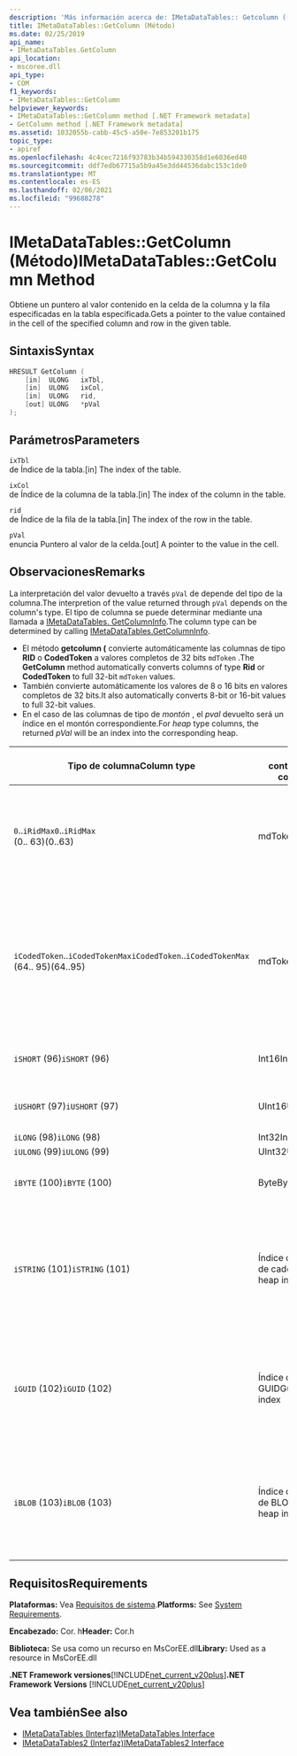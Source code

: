 ```yaml
---
description: 'Más información acerca de: IMetaDataTables:: Getcolumn ((método)'
title: IMetaDataTables::GetColumn (Método)
ms.date: 02/25/2019
api_name:
- IMetaDataTables.GetColumn
api_location:
- mscoree.dll
api_type:
- COM
f1_keywords:
- IMetaDataTables::GetColumn
helpviewer_keywords:
- IMetaDataTables::GetColumn method [.NET Framework metadata]
- GetColumn method [.NET Framework metadata]
ms.assetid: 1032055b-cabb-45c5-a50e-7e853201b175
topic_type:
- apiref
ms.openlocfilehash: 4c4cec7216f93783b34b594330358d1e6036ed40
ms.sourcegitcommit: ddf7edb67715a5b9a45e3dd44536dabc153c1de0
ms.translationtype: MT
ms.contentlocale: es-ES
ms.lasthandoff: 02/06/2021
ms.locfileid: "99688278"
---
```

# <a name="imetadatatablesgetcolumn-method"></a><span data-ttu-id="1e4e8-103">IMetaDataTables::GetColumn (Método)</span><span class="sxs-lookup"><span data-stu-id="1e4e8-103">IMetaDataTables::GetColumn Method</span></span>

<span data-ttu-id="1e4e8-104">Obtiene un puntero al valor contenido en la celda de la columna y la fila especificadas en la tabla especificada.</span><span class="sxs-lookup"><span data-stu-id="1e4e8-104">Gets a pointer to the value contained in the cell of the specified column and row in the given table.</span></span>  
  
## <a name="syntax"></a><span data-ttu-id="1e4e8-105">Sintaxis</span><span class="sxs-lookup"><span data-stu-id="1e4e8-105">Syntax</span></span>  
  
```cpp  
HRESULT GetColumn (
    [in]  ULONG   ixTbl,  
    [in]  ULONG   ixCol,  
    [in]  ULONG   rid,  
    [out] ULONG   *pVal  
);  
```  
  
## <a name="parameters"></a><span data-ttu-id="1e4e8-106">Parámetros</span><span class="sxs-lookup"><span data-stu-id="1e4e8-106">Parameters</span></span>

 `ixTbl`  
 <span data-ttu-id="1e4e8-107">de Índice de la tabla.</span><span class="sxs-lookup"><span data-stu-id="1e4e8-107">[in] The index of the table.</span></span>  
  
 `ixCol`  
 <span data-ttu-id="1e4e8-108">de Índice de la columna de la tabla.</span><span class="sxs-lookup"><span data-stu-id="1e4e8-108">[in] The index of the column in the table.</span></span>  
  
 `rid`  
 <span data-ttu-id="1e4e8-109">de Índice de la fila de la tabla.</span><span class="sxs-lookup"><span data-stu-id="1e4e8-109">[in] The index of the row in the table.</span></span>  
  
 `pVal`  
 <span data-ttu-id="1e4e8-110">enuncia Puntero al valor de la celda.</span><span class="sxs-lookup"><span data-stu-id="1e4e8-110">[out] A pointer to the value in the cell.</span></span>  

## <a name="remarks"></a><span data-ttu-id="1e4e8-111">Observaciones</span><span class="sxs-lookup"><span data-stu-id="1e4e8-111">Remarks</span></span>

<span data-ttu-id="1e4e8-112">La interpretación del valor devuelto a través `pVal` de depende del tipo de la columna.</span><span class="sxs-lookup"><span data-stu-id="1e4e8-112">The interpretion of the value returned through `pVal` depends on the column's type.</span></span> <span data-ttu-id="1e4e8-113">El tipo de columna se puede determinar mediante una llamada a [IMetaDataTables. GetColumnInfo](imetadatatables-getcolumninfo-method.md).</span><span class="sxs-lookup"><span data-stu-id="1e4e8-113">The column type can be determined by calling [IMetaDataTables.GetColumnInfo](imetadatatables-getcolumninfo-method.md).</span></span>

- <span data-ttu-id="1e4e8-114">El método **getcolumn (** convierte automáticamente las columnas de tipo **RID** o **CodedToken** a valores completos de 32 bits `mdToken` .</span><span class="sxs-lookup"><span data-stu-id="1e4e8-114">The **GetColumn** method automatically converts columns of type **Rid** or **CodedToken** to full 32-bit `mdToken` values.</span></span>
- <span data-ttu-id="1e4e8-115">También convierte automáticamente los valores de 8 o 16 bits en valores completos de 32 bits.</span><span class="sxs-lookup"><span data-stu-id="1e4e8-115">It also automatically converts 8-bit or 16-bit values to full 32-bit values.</span></span>
- <span data-ttu-id="1e4e8-116">En el caso de las columnas de tipo de *montón* , el *pval* devuelto será un índice en el montón correspondiente.</span><span class="sxs-lookup"><span data-stu-id="1e4e8-116">For *heap* type columns, the returned *pVal* will be an index into the corresponding heap.</span></span>

| <span data-ttu-id="1e4e8-117">Tipo de columna</span><span class="sxs-lookup"><span data-stu-id="1e4e8-117">Column type</span></span>              | <span data-ttu-id="1e4e8-118">pVal contiene</span><span class="sxs-lookup"><span data-stu-id="1e4e8-118">pVal contains</span></span> | <span data-ttu-id="1e4e8-119">Comentario</span><span class="sxs-lookup"><span data-stu-id="1e4e8-119">Comment</span></span>                          |
|--------------------------|---------------|-----------------------------------|
| <span data-ttu-id="1e4e8-120">`0`..`iRidMax`</span><span class="sxs-lookup"><span data-stu-id="1e4e8-120">`0`..`iRidMax`</span></span><br><span data-ttu-id="1e4e8-121">(0.. 63)</span><span class="sxs-lookup"><span data-stu-id="1e4e8-121">(0..63)</span></span>  | <span data-ttu-id="1e4e8-122">mdToken</span><span class="sxs-lookup"><span data-stu-id="1e4e8-122">mdToken</span></span>     | <span data-ttu-id="1e4e8-123">*pval* contendrá un token completo.</span><span class="sxs-lookup"><span data-stu-id="1e4e8-123">*pVal* will contain a full Token.</span></span> <span data-ttu-id="1e4e8-124">La función convierte automáticamente el RID en un token completo.</span><span class="sxs-lookup"><span data-stu-id="1e4e8-124">The function automatically converts the Rid into a full token.</span></span> |
| <span data-ttu-id="1e4e8-125">`iCodedToken`..`iCodedTokenMax`</span><span class="sxs-lookup"><span data-stu-id="1e4e8-125">`iCodedToken`..`iCodedTokenMax`</span></span><br><span data-ttu-id="1e4e8-126">(64.. 95)</span><span class="sxs-lookup"><span data-stu-id="1e4e8-126">(64..95)</span></span> | <span data-ttu-id="1e4e8-127">mdToken</span><span class="sxs-lookup"><span data-stu-id="1e4e8-127">mdToken</span></span> | <span data-ttu-id="1e4e8-128">Después de la devolución, *pval* contendrá un token completo.</span><span class="sxs-lookup"><span data-stu-id="1e4e8-128">Upon return, *pVal* will contain a full Token.</span></span> <span data-ttu-id="1e4e8-129">La función descomprime automáticamente CodedToken en un token completo.</span><span class="sxs-lookup"><span data-stu-id="1e4e8-129">The function automatically decompresses the CodedToken into a full token.</span></span> |
| <span data-ttu-id="1e4e8-130">`iSHORT` (96)</span><span class="sxs-lookup"><span data-stu-id="1e4e8-130">`iSHORT` (96)</span></span>            | <span data-ttu-id="1e4e8-131">Int16</span><span class="sxs-lookup"><span data-stu-id="1e4e8-131">Int16</span></span>         | <span data-ttu-id="1e4e8-132">El signo se extiende automáticamente a 32 bits.</span><span class="sxs-lookup"><span data-stu-id="1e4e8-132">Automatically sign-extended to 32-bit.</span></span>  |
| <span data-ttu-id="1e4e8-133">`iUSHORT` (97)</span><span class="sxs-lookup"><span data-stu-id="1e4e8-133">`iUSHORT` (97)</span></span>           | <span data-ttu-id="1e4e8-134">UInt16</span><span class="sxs-lookup"><span data-stu-id="1e4e8-134">UInt16</span></span>        | <span data-ttu-id="1e4e8-135">El signo se extiende automáticamente a 32 bits.</span><span class="sxs-lookup"><span data-stu-id="1e4e8-135">Automatically sign-extended to 32-bit.</span></span>  |
| <span data-ttu-id="1e4e8-136">`iLONG` (98)</span><span class="sxs-lookup"><span data-stu-id="1e4e8-136">`iLONG` (98)</span></span>             | <span data-ttu-id="1e4e8-137">Int32</span><span class="sxs-lookup"><span data-stu-id="1e4e8-137">Int32</span></span>         |                                        |
| <span data-ttu-id="1e4e8-138">`iULONG` (99)</span><span class="sxs-lookup"><span data-stu-id="1e4e8-138">`iULONG` (99)</span></span>            | <span data-ttu-id="1e4e8-139">UInt32</span><span class="sxs-lookup"><span data-stu-id="1e4e8-139">UInt32</span></span>        |                                        |
| <span data-ttu-id="1e4e8-140">`iBYTE` (100)</span><span class="sxs-lookup"><span data-stu-id="1e4e8-140">`iBYTE` (100)</span></span>            | <span data-ttu-id="1e4e8-141">Byte</span><span class="sxs-lookup"><span data-stu-id="1e4e8-141">Byte</span></span>          | <span data-ttu-id="1e4e8-142">El signo se extiende automáticamente a 32 bits.</span><span class="sxs-lookup"><span data-stu-id="1e4e8-142">Automatically sign-extended to 32-bit.</span></span>  |
| <span data-ttu-id="1e4e8-143">`iSTRING` (101)</span><span class="sxs-lookup"><span data-stu-id="1e4e8-143">`iSTRING` (101)</span></span>          | <span data-ttu-id="1e4e8-144">Índice de montón de cadena</span><span class="sxs-lookup"><span data-stu-id="1e4e8-144">String heap index</span></span> | <span data-ttu-id="1e4e8-145">*pval* es un índice del montón de cadenas.</span><span class="sxs-lookup"><span data-stu-id="1e4e8-145">*pVal* is an index into the String heap.</span></span> <span data-ttu-id="1e4e8-146">Use [IMetadataTables:: GetString](imetadatatables-getstring-method.md) para obtener el valor de cadena de columna real.</span><span class="sxs-lookup"><span data-stu-id="1e4e8-146">Use [IMetadataTables::GetString](imetadatatables-getstring-method.md) to get the actual column String value.</span></span> |
| <span data-ttu-id="1e4e8-147">`iGUID` (102)</span><span class="sxs-lookup"><span data-stu-id="1e4e8-147">`iGUID` (102)</span></span>            | <span data-ttu-id="1e4e8-148">Índice de montón GUID</span><span class="sxs-lookup"><span data-stu-id="1e4e8-148">Guid heap index</span></span> | <span data-ttu-id="1e4e8-149">*pval* es un índice en el montón de GUID.</span><span class="sxs-lookup"><span data-stu-id="1e4e8-149">*pVal* is an index into the Guid heap.</span></span> <span data-ttu-id="1e4e8-150">Use [IMetadataTables:: GetGuid](imetadatatables-getguid-method.md) para obtener el valor de GUID de columna real.</span><span class="sxs-lookup"><span data-stu-id="1e4e8-150">Use [IMetadataTables::GetGuid](imetadatatables-getguid-method.md) to get the actual column Guid value.</span></span> |
| <span data-ttu-id="1e4e8-151">`iBLOB` (103)</span><span class="sxs-lookup"><span data-stu-id="1e4e8-151">`iBLOB` (103)</span></span>            | <span data-ttu-id="1e4e8-152">Índice de montón de BLOB</span><span class="sxs-lookup"><span data-stu-id="1e4e8-152">Blob heap index</span></span> | <span data-ttu-id="1e4e8-153">*pval* es un índice del montón de blobs.</span><span class="sxs-lookup"><span data-stu-id="1e4e8-153">*pVal* is an index into the Blob heap.</span></span> <span data-ttu-id="1e4e8-154">Use [IMetadataTables:: GetBlob](imetadatatables-getblob-method.md) para obtener el valor de BLOB de columna real.</span><span class="sxs-lookup"><span data-stu-id="1e4e8-154">Use [IMetadataTables::GetBlob](imetadatatables-getblob-method.md) to get the actual column Blob value.</span></span> |
  
## <a name="requirements"></a><span data-ttu-id="1e4e8-155">Requisitos</span><span class="sxs-lookup"><span data-stu-id="1e4e8-155">Requirements</span></span>  

 <span data-ttu-id="1e4e8-156">**Plataformas:** Vea [Requisitos de sistema](../../get-started/system-requirements.md).</span><span class="sxs-lookup"><span data-stu-id="1e4e8-156">**Platforms:** See [System Requirements](../../get-started/system-requirements.md).</span></span>  
  
 <span data-ttu-id="1e4e8-157">**Encabezado:** Cor. h</span><span class="sxs-lookup"><span data-stu-id="1e4e8-157">**Header:** Cor.h</span></span>  
  
 <span data-ttu-id="1e4e8-158">**Biblioteca:** Se usa como un recurso en MsCorEE.dll</span><span class="sxs-lookup"><span data-stu-id="1e4e8-158">**Library:** Used as a resource in MsCorEE.dll</span></span>  
  
 <span data-ttu-id="1e4e8-159">**.NET Framework versiones**[!INCLUDE[net_current_v20plus](../../../../includes/net-current-v20plus-md.md)]</span><span class="sxs-lookup"><span data-stu-id="1e4e8-159">**.NET Framework Versions** [!INCLUDE[net_current_v20plus](../../../../includes/net-current-v20plus-md.md)]</span></span>  
  
## <a name="see-also"></a><span data-ttu-id="1e4e8-160">Vea también</span><span class="sxs-lookup"><span data-stu-id="1e4e8-160">See also</span></span>

- [<span data-ttu-id="1e4e8-161">IMetaDataTables (Interfaz)</span><span class="sxs-lookup"><span data-stu-id="1e4e8-161">IMetaDataTables Interface</span></span>](imetadatatables-interface.md)
- [<span data-ttu-id="1e4e8-162">IMetaDataTables2 (Interfaz)</span><span class="sxs-lookup"><span data-stu-id="1e4e8-162">IMetaDataTables2 Interface</span></span>](imetadatatables2-interface.md)
